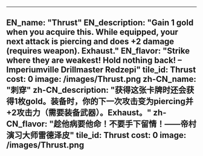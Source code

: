 ---

EN_name: "Thrust"
EN_description: "Gain 1 gold when you acquire this.  While equipped, your next attack is piercing and does +2 damage (requires weapon).  Exhaust."
EN_flavor: "Strike where they are weakest! Hold nothing back! – Imperiumville Drillmaster Redzepi"
tile_id: Thrust
cost: 0
image: /images/Thrust.png
zh-CN_name: "刺穿"
zh-CN_description: "获得这张卡牌时还会获得1枚gold。装备时，你的下一次攻击变为piercing并+2攻击力（需要装备武器）。Exhaust。"
zh-CN_flavor: "趁他病要他命！不要手下留情！——帝村演习大师雷德泽皮"
tile_id: Thrust
cost: 0
image: /images/Thrust.png
---